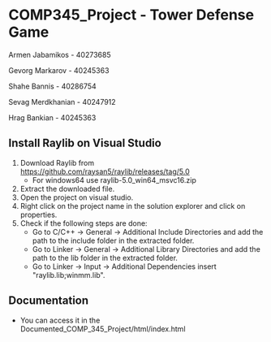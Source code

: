 # COMP345_Project - Tower Defense Game
Armen Jabamikos - 40273685

Gevorg Markarov - 40245363

Shahe Bannis - 40286754

Sevag Merdkhanian - 40247912

Hrag Bankian - 40245363

## Install Raylib on Visual Studio

1. Download Raylib from https://github.com/raysan5/raylib/releases/tag/5.0
   - For windows64 use raylib-5.0_win64_msvc16.zip
2. Extract the downloaded file.
3. Open the project on visual studio.
4. Right click on the project name in the solution explorer and click on properties.
5. Check if the following steps are done:
   - Go to C/C++ -> General -> Additional Include Directories and add the path to the include folder in the extracted folder.
   - Go to Linker -> General -> Additional Library Directories and add the path to the lib folder in the extracted folder.
   - Go to Linker -> Input -> Additional Dependencies insert "raylib.lib;winmm.lib".

## Documentation
- You can access it in the Documented_COMP_345_Project/html/index.html
